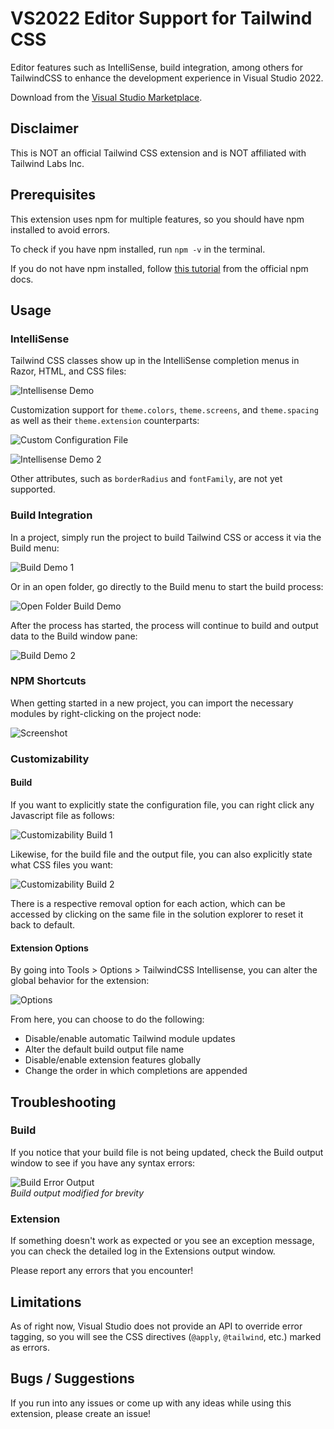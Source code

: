# VS2022 Editor Support for Tailwind CSS

Editor features such as IntelliSense, build integration, among others for TailwindCSS to enhance the development experience in Visual Studio 2022.

Download from the [Visual Studio Marketplace](link).

## Disclaimer

This is NOT an official Tailwind CSS extension and is NOT affiliated with Tailwind Labs Inc. 

## Prerequisites

This extension uses npm for multiple features, so you should have npm installed to avoid errors.

To check if you have npm installed, run `npm -v` in the terminal.

If you do not have npm installed, follow [this tutorial](https://docs.npmjs.com/downloading-and-installing-node-js-and-npm) from the official npm docs.

## Usage

### IntelliSense

Tailwind CSS classes show up in the IntelliSense completion menus in Razor, HTML, and CSS files:

![Intellisense Demo](art/IntelliSense-Demo-1.gif)

Customization support for `theme.colors`, `theme.screens`, and `theme.spacing` as well as their `theme.extension` counterparts:

![Custom Configuration File](art/IntelliSense-Demo-2-Configuration.png)

![Intellisense Demo 2](art/IntelliSense-Demo-3.png)

Other attributes, such as `borderRadius` and `fontFamily`, are not yet supported.

### Build Integration

In a project, simply run the project to build Tailwind CSS or access it via the Build menu:

![Build Demo 1](art/Build-Demo-1.png)

Or in an open folder, go directly to the Build menu to start the build process:

![Open Folder Build Demo](art/Build-Demo-3.png)

After the process has started, the process will continue to build and output data to the Build window pane:

![Build Demo 2](art/Build-Demo-2.png)

### NPM Shortcuts

When getting started in a new project, you can import the necessary modules by right-clicking on the project node:

![Screenshot](art/NPM-Shortcuts-1.png)

### Customizability

#### Build

If you want to explicitly state the configuration file, you can right click any Javascript file as follows:

![Customizability Build 1](art/Customizability-Build-1.png)

Likewise, for the build file and the output file, you can also explicitly state what CSS files you want:

![Customizability Build 2](art/Customizability-Build-2.png)

There is a respective removal option for each action, which can be accessed by clicking on the same file in the solution explorer to reset it back to default.

#### Extension Options

By going into Tools > Options > TailwindCSS Intellisense, you can alter the global behavior for the extension:

![Options](art/Options-Demo.png)

From here, you can choose to do the following:

* Disable/enable automatic Tailwind module updates
* Alter the default build output file name
* Disable/enable extension features globally
* Change the order in which completions are appended

## Troubleshooting

### Build

If you notice that your build file is not being updated, check the Build output window to see if you have any syntax errors:

![Build Error Output](art/Troubleshooting-Build.png)<br>
*Build output modified for brevity*

### Extension

If something doesn't work as expected or you see an exception message, you can check the detailed log in the Extensions output window.

Please report any errors that you encounter!

## Limitations

As of right now, Visual Studio does not provide an API to override error tagging, so you will see the CSS directives (`@apply`, `@tailwind`, etc.) marked as errors.

## Bugs / Suggestions

If you run into any issues or come up with any ideas while using this extension, please create  an issue!
